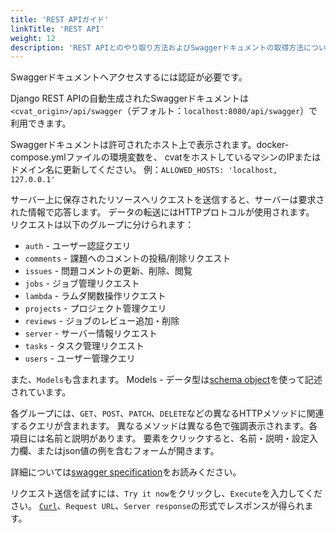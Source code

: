 ```yaml
---
title: 'REST APIガイド'
linkTitle: 'REST API'
weight: 12
description: 'REST APIとのやり取り方法およびSwaggerドキュメントの取得方法についての説明。'
---
```


Swaggerドキュメントへアクセスするには認証が必要です。

Django REST APIの自動生成されたSwaggerドキュメントは
`<cvat_origin>/api/swagger`（デフォルト：`localhost:8080/api/swagger`）で利用できます。

Swaggerドキュメントは許可されたホスト上で表示されます。docker-compose.ymlファイルの環境変数を、
cvatをホストしているマシンのIPまたはドメイン名に更新してください。
例：`ALLOWED_HOSTS: 'localhost, 127.0.0.1'`

サーバー上に保存されたリソースへリクエストを送信すると、サーバーは要求された情報で応答します。
データの転送にはHTTPプロトコルが使用されます。
リクエストは以下のグループに分けられます：

- `auth` - ユーザー認証クエリ
- `comments` - 課題へのコメントの投稿/削除リクエスト
- `issues` - 問題コメントの更新、削除、閲覧
- `jobs` - ジョブ管理リクエスト
- `lambda` - ラムダ関数操作リクエスト
- `projects` - プロジェクト管理クエリ
- `reviews` - ジョブのレビュー追加・削除
- `server` - サーバー情報リクエスト
- `tasks` - タスク管理リクエスト
- `users` - ユーザー管理クエリ

また、`Models`も含まれます。
Models - データ型は[schema object](https://github.com/OAI/OpenAPI-Specification/blob/master/versions/3.0.3.md#schemaObject)を使って記述されています。

各グループには、`GET`、`POST`、`PATCH`、`DELETE`などの異なるHTTPメソッドに関連するクエリが含まれます。
異なるメソッドは異なる色で強調表示されます。各項目には名前と説明があります。
要素をクリックすると、名前・説明・設定入力欄、またはjson値の例を含むフォームが開きます。

詳細については[swagger specification](https://swagger.io/docs/specification/about/)をお読みください。

リクエスト送信を試すには、`Try it now`をクリックし、`Execute`を入力してください。
[`Curl`](https://curl.se/)、`Request URL`、`Server response`の形式でレスポンスが得られます。